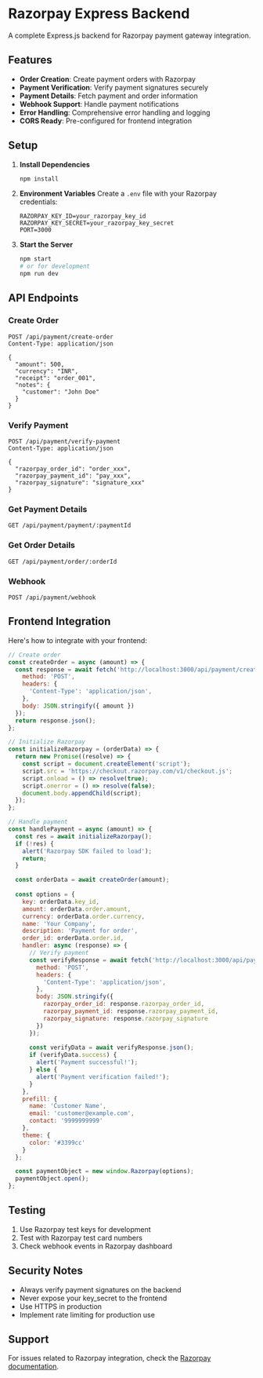 # Razorpay Express Backend

A complete Express.js backend for Razorpay payment gateway integration.

## Features

- **Order Creation**: Create payment orders with Razorpay
- **Payment Verification**: Verify payment signatures securely
- **Payment Details**: Fetch payment and order information
- **Webhook Support**: Handle payment notifications
- **Error Handling**: Comprehensive error handling and logging
- **CORS Ready**: Pre-configured for frontend integration

## Setup

1. **Install Dependencies**
   ```bash
   npm install
   ```

2. **Environment Variables**
   Create a `.env` file with your Razorpay credentials:
   ```
   RAZORPAY_KEY_ID=your_razorpay_key_id
   RAZORPAY_KEY_SECRET=your_razorpay_key_secret
   PORT=3000
   ```

3. **Start the Server**
   ```bash
   npm start
   # or for development
   npm run dev
   ```

## API Endpoints

### Create Order
```
POST /api/payment/create-order
Content-Type: application/json

{
  "amount": 500,
  "currency": "INR",
  "receipt": "order_001",
  "notes": {
    "customer": "John Doe"
  }
}
```

### Verify Payment
```
POST /api/payment/verify-payment
Content-Type: application/json

{
  "razorpay_order_id": "order_xxx",
  "razorpay_payment_id": "pay_xxx",
  "razorpay_signature": "signature_xxx"
}
```

### Get Payment Details
```
GET /api/payment/payment/:paymentId
```

### Get Order Details
```
GET /api/payment/order/:orderId
```

### Webhook
```
POST /api/payment/webhook
```

## Frontend Integration

Here's how to integrate with your frontend:

```javascript
// Create order
const createOrder = async (amount) => {
  const response = await fetch('http://localhost:3000/api/payment/create-order', {
    method: 'POST',
    headers: {
      'Content-Type': 'application/json',
    },
    body: JSON.stringify({ amount })
  });
  return response.json();
};

// Initialize Razorpay
const initializeRazorpay = (orderData) => {
  return new Promise((resolve) => {
    const script = document.createElement('script');
    script.src = 'https://checkout.razorpay.com/v1/checkout.js';
    script.onload = () => resolve(true);
    script.onerror = () => resolve(false);
    document.body.appendChild(script);
  });
};

// Handle payment
const handlePayment = async (amount) => {
  const res = await initializeRazorpay();
  if (!res) {
    alert('Razorpay SDK failed to load');
    return;
  }

  const orderData = await createOrder(amount);
  
  const options = {
    key: orderData.key_id,
    amount: orderData.order.amount,
    currency: orderData.order.currency,
    name: 'Your Company',
    description: 'Payment for order',
    order_id: orderData.order.id,
    handler: async (response) => {
      // Verify payment
      const verifyResponse = await fetch('http://localhost:3000/api/payment/verify-payment', {
        method: 'POST',
        headers: {
          'Content-Type': 'application/json',
        },
        body: JSON.stringify({
          razorpay_order_id: response.razorpay_order_id,
          razorpay_payment_id: response.razorpay_payment_id,
          razorpay_signature: response.razorpay_signature
        })
      });
      
      const verifyData = await verifyResponse.json();
      if (verifyData.success) {
        alert('Payment successful!');
      } else {
        alert('Payment verification failed!');
      }
    },
    prefill: {
      name: 'Customer Name',
      email: 'customer@example.com',
      contact: '9999999999'
    },
    theme: {
      color: '#3399cc'
    }
  };

  const paymentObject = new window.Razorpay(options);
  paymentObject.open();
};
```

## Testing

1. Use Razorpay test keys for development
2. Test with Razorpay test card numbers
3. Check webhook events in Razorpay dashboard

## Security Notes

- Always verify payment signatures on the backend
- Never expose your key_secret to the frontend
- Use HTTPS in production
- Implement rate limiting for production use

## Support

For issues related to Razorpay integration, check the [Razorpay documentation](https://razorpay.com/docs/).